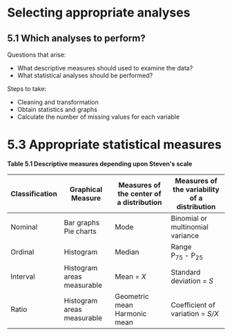 # Selecting appropriate analyses

## 5.1 Which analyses to perform?

Questions that arise:

- What descriptive measures should used to examine the data?
- What statistical analyses should be performed?

Steps to take:

- Cleaning and transformation
- Obtain statistics and graphs
- Calculate the number of missing values for each variable

# 5.3 Appropriate statistical measures

**Table 5.1 Descriptive measures depending upon Steven's scale**

|Classification|Graphical Measure|Measures of the center of a distribution|Measures of the variability of a distribution|
|----|----|----|----|
|Nominal|Bar graphs<br>Pie charts<br>|Mode|Binomial or multinomial variance|
|Ordinal|Histogram|Median|Range<br>P<sub>75</sub> - P<sub>25</sub>|
|Interval|Histogram areas measurable|Mean = *X*|Standard deviation = *S*|
Ratio|Histogram areas measurable|Geometric mean<br>Harmonic mean|Coefficient of variation = *S/X*
